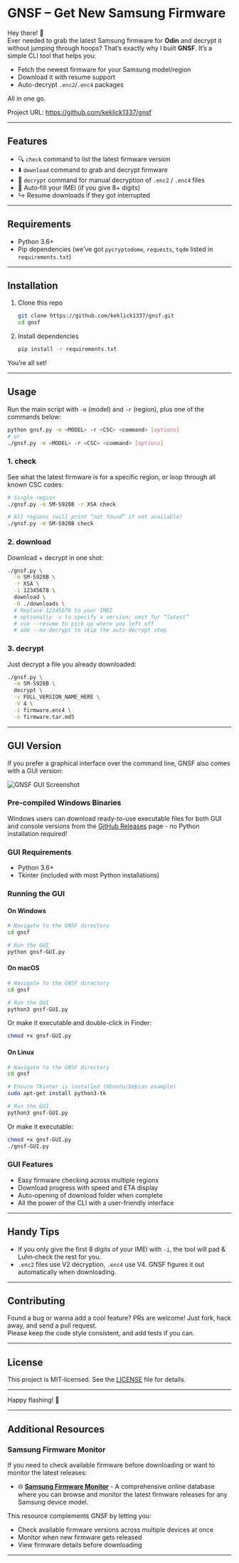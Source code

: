 # GNSF – Get New Samsung Firmware

Hey there! 👋  
Ever needed to grab the latest Samsung firmware for **Odin** and decrypt it without jumping through hoops? That’s exactly why I built **GNSF**. It’s a simple CLI tool that helps you:

- Fetch the newest firmware for your Samsung model/region  
- Download it with resume support  
- Auto-decrypt `.enc2`/`.enc4` packages  

All in one go.

Project URL: https://github.com/keklick1337/gnsf

---

## Features

- 🔍 `check` command to list the latest firmware version  
- ⬇️ `download` command to grab and decrypt firmware  
- 🔐 `decrypt` command for manual decryption of `.enc2` / `.enc4` files  
- 🧩 Auto‑fill your IMEI (if you give 8+ digits)  
- ↪️ Resume downloads if they got interrupted  

---

## Requirements

- Python 3.6+  
- Pip dependencies (we’ve got `pycryptodome`, `requests`, `tqdm` listed in `requirements.txt`)

---

## Installation

1. Clone this repo  
   ```bash
   git clone https://github.com/keklick1337/gnsf.git
   cd gnsf
   ```

2. Install dependencies  
   ```bash
   pip install -r requirements.txt
   ```

You’re all set!

---

## Usage

Run the main script with `-m` (model) and `-r` (region), plus one of the commands below:

```bash
python gnsf.py -m <MODEL> -r <CSC> <command> [options]
# or
./gnsf.py -m <MODEL> -r <CSC> <command> [options]
```

### 1. check

See what the latest firmware is for a specific region, or loop through all known CSC codes:

```bash
# Single region
./gnsf.py -m SM-S928B -r XSA check

# All regions (will print “not found” if not available)
./gnsf.py -m SM-S928B check
```

### 2. download

Download + decrypt in one shot:

```bash
./gnsf.py \
  -m SM-S928B \
  -r XSA \
  -i 12345678 \
  download \
  -O ./downloads \
  # Replace 12345678 to your IMEI
  # optionally -v to specify a version; omit for “latest”
  # use --resume to pick up where you left off
  # add --no-decrypt to skip the auto‑decrypt step
```

### 3. decrypt

Just decrypt a file you already downloaded:

```bash
./gnsf.py \
  -m SM-S928B \
  decrypt \
  -v FULL_VERSION_NAME_HERE \
  -V 4 \
  -i firmware.enc4 \
  -o firmware.tar.md5
```

---

## GUI Version

If you prefer a graphical interface over the command line, GNSF also comes with a GUI version:

![GNSF GUI Screenshot](https://github.com/keklick1337/gnsf/blob/main/screenshots/gui.png?raw=true)

### Pre-compiled Windows Binaries

Windows users can download ready-to-use executable files for both GUI and console versions from the [GitHub Releases](https://github.com/keklick1337/gnsf/releases) page - no Python installation required!

### GUI Requirements

- Python 3.6+
- Tkinter (included with most Python installations)

### Running the GUI

#### On Windows

```bash
# Navigate to the GNSF directory
cd gnsf

# Run the GUI
python gnsf-GUI.py
```

#### On macOS

```bash
# Navigate to the GNSF directory
cd gnsf

# Run the GUI
python3 gnsf-GUI.py
```

Or make it executable and double-click in Finder:

```bash
chmod +x gnsf-GUI.py
```

#### On Linux

```bash
# Navigate to the GNSF directory
cd gnsf

# Ensure Tkinter is installed (Ubuntu/Debian example)
sudo apt-get install python3-tk

# Run the GUI
python3 gnsf-GUI.py
```

Or make it executable:

```bash
chmod +x gnsf-GUI.py
./gnsf-GUI.py
```

### GUI Features

- Easy firmware checking across multiple regions
- Download progress with speed and ETA display
- Auto-opening of download folder when complete
- All the power of the CLI with a user-friendly interface

---

## Handy Tips

- If you only give the first 8 digits of your IMEI with `-i`, the tool will pad & Luhn‑check the rest for you.  
- `.enc2` files use V2 decryption, `.enc4` use V4. GNSF figures it out automatically when downloading.

---

## Contributing

Found a bug or wanna add a cool feature? PRs are welcome! Just fork, hack away, and send a pull request.  
Please keep the code style consistent, and add tests if you can.

---

## License

This project is MIT‑licensed. See the [LICENSE](LICENSE) file for details.

---

Happy flashing! 🚀

---

## Additional Resources

### Samsung Firmware Monitor

If you need to check available firmware before downloading or want to monitor the latest releases:

- 🌐 **[Samsung Firmware Monitor](https://samsung-firmware.trustcrypt.com/)** - A comprehensive online database where you can browse and monitor the latest firmware releases for any Samsung device model.

This resource complements GNSF by letting you:
- Check available firmware versions across multiple devices at once
- Monitor when new firmware gets released
- View firmware details before downloading

---